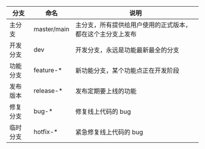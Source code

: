 | 分支     | 命名        | 说明                                                       |
| -------- | ----------- | ---------------------------------------------------------- |
| 主分支   | master/main | 主分支，所有提供给用户使用的正式版本，都在这个主分支上发布 |
| 开发分支 | dev         | 开发分支，永远是功能最新最全的分支                         |
| 功能分支 | feature-*   | 新功能分支，某个功能点正在开发阶段                         |
| 发布版本 | release-*   | 发布定期要上线的功能                                       |
| 修复分支 | bug-*       | 修复线上代码的 bug                                         |
| 临时分支 | hotfix-*    | 紧急修复线上代码的 bug                                     |
